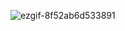 ![ezgif-8f52ab6d533891](https://github.com/user-attachments/assets/00395509-5f35-4d19-8e27-86ec65e1a4b2)
